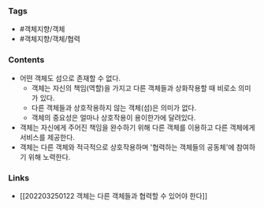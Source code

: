 ### Tags 
-  #객체지향/객체 
-  #객체지향/객체/협력 

### Contents 

- 어떤 객체도 섬으로 존재할 수 없다. 
	- 객체는 자신의 책임(역할)을 가지고 다른 객체들과 상화작용할 때 비로소 의미가 있다. 
	- 다른 객체들과 상호작용하지 않는 객체(섬)은 의미가 없다. 
	- 객체의 중요성은 얼마나 상호작용이 용이한가에 달려있다. 
- 객체는 자신에게 주어진 책임을 완수하기 위해 다른 객체를 이용하고 다른 객체에게 서비스를 제공한다.
- 객체는 다른 객체와 적극적으로 상호작용하며 '협력하는 객체들의 공동체'에 참여하기 위해 노력한다.


### Links
- [[202203250122 객체는 다른 객체들과 협력할 수 있어야 한다]]



